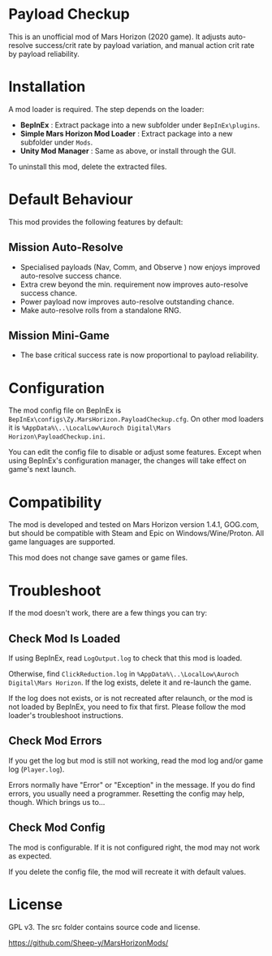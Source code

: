 # Payload Checkup #

This is an unofficial mod of Mars Horizon (2020 game).
It adjusts auto-resolve success/crit rate by payload variation,
and manual action crit rate by payload reliability.


# Installation #

A mod loader is required.  The step depends on the loader:

* **BepInEx** : Extract package into a new subfolder under `BepInEx\plugins`.
* **Simple Mars Horizon Mod Loader** : Extract package into a new subfolder under `Mods`.
* **Unity Mod Manager** : Same as above, or install through the GUI.

To uninstall this mod, delete the extracted files.


# Default Behaviour #

This mod provides the following features by default:

## Mission Auto-Resolve ##

* Specialised payloads (Nav, Comm, and Observe ) now enjoys improved auto-resolve success chance.
* Extra crew beyond the min. requirement now improves auto-resolve success chance.
* Power payload now improves auto-resolve outstanding chance.
* Make auto-resolve rolls from a standalone RNG.

## Mission Mini-Game ##

* The base critical success rate is now proportional to payload reliability.


# Configuration #

The mod config file on BepInEx is `BepInEx\configs\Zy.MarsHorizon.PayloadCheckup.cfg`.
On other mod loaders it is `%AppData%\..\LocalLow\Auroch Digital\Mars Horizon\PayloadCheckup.ini`.

You can edit the config file to disable or adjust some features.
Except when using BepInEx's configuration manager, the changes will take effect on game's next launch.


# Compatibility #

The mod is developed and tested on Mars Horizon version 1.4.1, GOG.com,
but should be compatible with Steam and Epic on Windows/Wine/Proton.
All game languages are supported.

This mod does not change save games or game files.


# Troubleshoot #

If the mod doesn't work, there are a few things you can try:

## Check Mod Is Loaded

If using BepInEx, read `LogOutput.log` to check that this mod is loaded.

Otherwise, find `ClickReduction.log` in `%AppData%\..\LocalLow\Auroch Digital\Mars Horizon`.
If the log exists, delete it and re-launch the game.

If the log does not exists, or is not recreated after relaunch, or the mod is not loaded by BepInEx,
you need to fix that first.  Please follow the mod loader's troubleshoot instructions.

## Check Mod Errors

If you get the log but mod is still not working, read the mod log and/or game log (`Player.log`).

Errors normally have "Error" or "Exception" in the message.
If you do find errors, you usually need a programmer.
Resetting the config may help, though.  Which brings us to...

## Check Mod Config

The mod is configurable.  If it is not configured right, the mod may not work as expected.

If you delete the config file, the mod will recreate it with default values.


# License #

GPL v3.  The src folder contains source code and license.

https://github.com/Sheep-y/MarsHorizonMods/